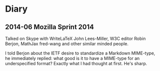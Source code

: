 # Diary

## 2014-06 Mozilla Sprint 2014

Talked on Skype with WriteLaTeX John Lees-Miller,
W3C editor Robin Berjon, MathJax fred-wang and other similar minded people.

I told Berjon about the IETF desire to standardize a Markdown MIME-type,
he immediately replied: what good is it to have a MIME-type for an underspecified
format? Exactly what I had thought at first. He's sharp.
